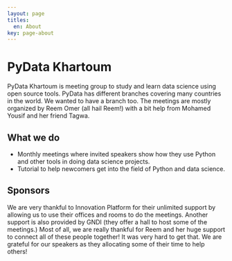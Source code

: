 ```yaml
---
layout: page
titles:
  en: About
key: page-about
---
```


# PyData Khartoum
PyData Khartoum is meeting group to study and learn data science using open source tools. PyData has different branches covering many countries in the world. We wanted to have a branch too. The meetings are mostly organized by Reem Omer (all hail Reem!) with a bit help from Mohamed Yousif and her friend Tagwa.

## What we do
- Monthly meetings where invited speakers show how they use Python and other tools in doing data science projects.
- Tutorial to help newcomers get into the field of Python and data science.

## Sponsors
We are very thankful to Innovation Platform for their unlimited support by allowing us to use their offices and rooms to do the meetings. Another support is also provided by GNDI (they offer a hall to host some of the meetings.) Most of all, we are really thankful for Reem and her huge support to connect all of these people together! It was very hard to get that. We are grateful for our speakers as they allocating some of their time to help others!